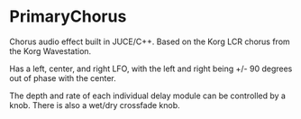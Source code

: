 # PrimaryChorus
Chorus audio effect built in JUCE/C++. Based on the Korg LCR chorus from the Korg Wavestation.

Has a left, center, and right LFO, with the left and right being +/- 90 degrees out of phase with the center.

The depth and rate of each individual delay module can be controlled by a knob. There is also a wet/dry crossfade knob.
